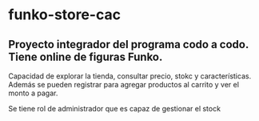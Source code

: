 # funko-store-cac
## Proyecto integrador del programa codo a codo. Tiene online de figuras Funko.

Capacidad de explorar la tienda, consultar precio, stokc y características. Además se pueden registrar para agregar productos al carrito y ver el monto a pagar.

Se tiene rol de administrador que es capaz de gestionar el stock
